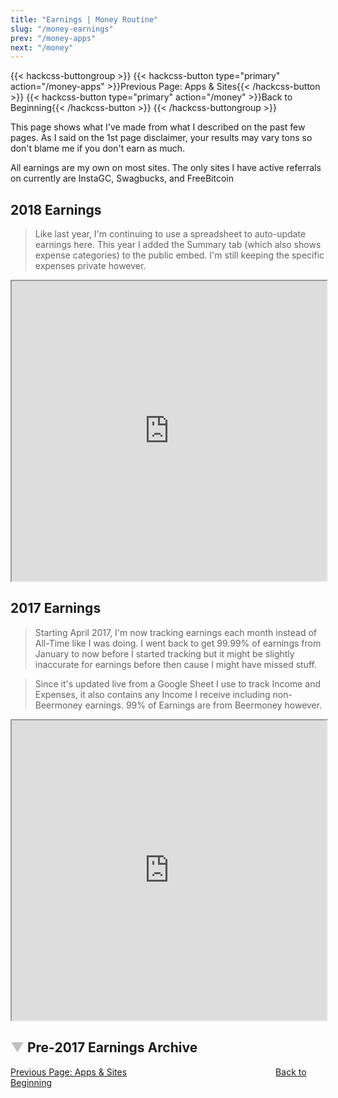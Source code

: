 ```yaml
---
title: "Earnings | Money Routine"
slug: "/money-earnings"
prev: "/money-apps"
next: "/money"
---
```


{{< hackcss-buttongroup >}}
  {{< hackcss-button type="primary" action="/money-apps" >}}Previous Page: Apps & Sites{{< /hackcss-button >}}
  {{< hackcss-button type="primary" action="/money" >}}Back to Beginning{{< /hackcss-button >}}
{{< /hackcss-buttongroup >}}

This page shows what I've made from what I described on the past few pages. As I said on the 1st page disclaimer, your results may vary tons so don't blame me if you don't earn as much.

<p class="note">All earnings are my own on most sites. The only sites I have active referrals on currently are InstaGC, Swagbucks, and FreeBitcoin</p>

## 2018 Earnings
> Like last year, I'm continuing to use a spreadsheet to auto-update earnings here. This year I added the Summary tab (which also shows expense categories) to the public embed. I'm still keeping the specific expenses private however.

<iframe src="https://docs.google.com/spreadsheets/d/e/2PACX-1vTGXXvdC_nt8zmAEXwdY0Xkxgb1liubRD9PvFVdiEKUh5T3otyIU7clCEV50PnuA47MaqjSkQvOJbQe/pubhtml?gid=636621524&amp;single=true&amp;widget=true&amp;headers=false" width="100%" height="480px" class="lazyload"></iframe>

## 2017 Earnings
> Starting April 2017, I'm now tracking earnings each month instead of All-Time like I was doing. I went back to get 99.99% of earnings from January to now before I started tracking but it might be slightly inaccurate for earnings before then cause I might have missed stuff.

> Since it's updated live from a Google Sheet I use to track Income and Expenses, it also contains any Income I receive including non-Beermoney earnings. 99% of Earnings are from Beermoney however.

<iframe src="https://docs.google.com/spreadsheets/d/1OWhIacVX-3vljYiWP_IF0NCGQ5Af8unj9hv7e4eRD7g/pubhtml?gid=636621524&amp;single=true&amp;widget=true&amp;headers=false" width="100%" height="480px" class="lazyload"></iframe>

<p><span><h2><a href="#hsnjrs" id="4_arrows" class="arrows" onclick="expand_collapse('4');">&#9660</a>  Pre-2017 Earnings Archive</h2></span>
<div id="4" style="display:none;"><p>

> April 2017 Update: The previous All-Time Earnings below includes anything from August 24th, 2016 to March 3rd, 2017 and won't be updated due to how hard it was to maintain. Instead I'll track earnings per month each year and combine each year.

> Some of the things (like Google Opinion and Microsoft Rewards) I did before then. If a site above isn't here, it's because I don't include most sites that haven't paid out yet as I primarily track this via the cashouts I received, not the point balances. One exception is if the site tells me it in dollar value instead of points as it's easy to calculate it. I will say if it hasn't paid yet.

### Current
#### Videos
- Swagbucks: $541.98
- InstaGC: $224.36
- Perk/AppTrailers/Viggle: $102
- Checkpoints: $35
- Rewardable TV: $157.38
- YooLotto: $69.66
- Earn.gg: $0.25

#### Social Networking
Both haven't hit minimum cashout yet.

- Rabadaba: $1.98
- Flii.by: $0.03

#### Panels
- Cross Media Panel: $73
- Panel App by Placed: $5

#### Others
- S'more: $22.77
- Fronto: $1
- AppLike: $2.50
- Microsoft/Bing Rewards: $25
- Surveys on the GO: $5 (no cashout yet)
- ReceiptHog: ~$1.54 (no cashout yet)
- Google Opinion Rewards: $56

### Former
#### Videos
- InboxDollars: $27.65
- AdLove: $5

#### Others
- Adme: $10
- FreeBitco.in: 0.00151164 BTC (currently ~$1 but BTC changes everyday)
- FeaturePoints: $2
- SlideJoy: $25

**Total:** $1,388.56

A difference of ~$334.74 since the last update from December 26th, 2016 at 7:44 PM CDT/CST!

All of that is merely from what I mentioned above! No referral earnings on any of them except InstaGC which ~$11.14 of the $173.77 is referrals.</p></div><p></p>

<script type="text/javascript">
<!--
    function expand_collapse(id) {
       var e = document.getElementById(id);
       var f = document.getElementById(id+"_arrows");
       if(e.style.display == 'none'){
          e.style.display = 'block';
          f.innerHTML = '&#9650';
       }
       else {
          e.style.display = 'none';
          f.innerHTML = '&#9660';
       }
    }
//-->
</script>
<style type="text/css">
.arrows{text-decoration:none;color:silver;}
</style>

<span><a class="btn btn-primary" href="/money-apps" >Previous Page: Apps & Sites</a>&emsp;&emsp;&emsp;&emsp;&emsp;&emsp;&emsp;&emsp;&emsp;&emsp;&emsp;&emsp;&emsp;&emsp;&emsp;&emsp;&emsp;<a class="btn btn-primary" href="/money" >Back to Beginning</a></span>

